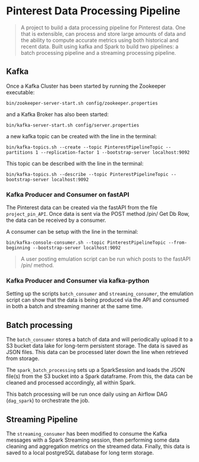 # Pinterest Data Processing Pipeline
> A project to build a data processing pipeline for Pinterest data. One that is extensible, can process and store large amounts of data and the ability to compute accurate metrics using both historical and recent data. Built using kafka and Spark to build two pipelines: a batch processing pipeline and a streaming processing pipeline.

## Kafka

Once a Kafka Cluster has been started by running the Zookeeper executable:

`bin/zookeeper-server-start.sh config/zookeeper.properties` 

and a Kafka Broker has also been started:

`bin/kafka-server-start.sh config/server.properties` 

a new kafka topic can be created with the line in the terminal:

`bin/kafka-topics.sh --create --topic PinterestPipelineTopic --partitions 1 --replication-factor 1 --bootstrap-server localhost:9092`

This topic can be described with the line in the terminal:

`bin/kafka-topics.sh --describe --topic PinterestPipelineTopic --bootstrap-server localhost:9092`

### Kafka Producer and Consumer on fastAPI

The Pinterest data can be created via the fastAPI from the file `project_pin_API`. Once data is sent via the POST method /pin/ Get Db Row, the data can be received by a consumer.

A consumer can be setup with the line in the terminal:

`bin/kafka-console-consumer.sh --topic PinterestPipelineTopic --from-beginning --bootstrap-server localhost:9092`

> A user posting emulation script can be run which posts to the fastAPI /pin/ method. 

### Kafka Producer and Consumer via kafka-python

Setting up the scripts `batch_consumer` and `streaming_consumer`, the emulation script can show that the data is being produced via the API and consumed in both a batch and streaming manner at the same time.

## Batch processing

The `batch_consumer` stores a batch of data and will periodically upload it to a S3 bucket data lake for long-term persistent storage. The data is saved as JSON files. This data can be processed later down the line when retrieved from storage.

The `spark_batch_processing` sets up a SparkSession and loads the JSON file(s) from the S3 bucket into a Spark dataframe. From this, the data can be cleaned and processed accordingly, all within Spark.

This batch processing will be run once daily using an Airflow DAG (`dag_spark`) to orchestrate the job.

## Streaming Pipeline

The `streaming_consumer` has been modified to consume the Kafka messages with a Spark Streaming session, then performing some data cleaning and aggregation metrics on the streamed data. Finally, this data is saved to a local postgreSQL database for long term storage.